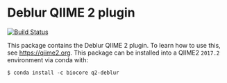 # Deblur QIIME 2 plugin

[![Build Status](https://travis-ci.org/wasade/q2-deblur.svg?branch=master)](https://travis-ci.org/wasade/q2-deblur)

This package contains the Deblur QIIME 2 plugin. To learn how to use this, see https://qiime2.org. This package can be installed into a QIIME2 `2017.2` environment via conda with:

```
$ conda install -c biocore q2-deblur
```
